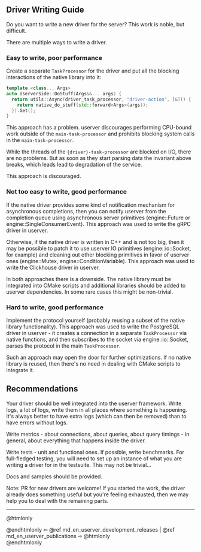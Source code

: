 ## Driver Writing Guide

Do you want to write a new driver for the server? This work is noble, but
difficult.

There are multiple ways to write a driver.


### Easy to write, poor performance

Create a separate `TaskProcessor` for the driver and put all the blocking
interactions of the native library into it:

```cpp
template <class... Args>
auto UserverSide::DoStuff(Args&&... args) { 
  return utils::Async(driver_task_processor, "driver-action", [&]() {
    return native_do_stuff(std::forward<Args>(args));
  }).Get();
}
```

This approach has a problem. userver discourages performing CPU-bound
work outside of the `main-task-processor` and prohibits blocking system calls
in the `main-task-processor`.

While the threads of the `{driver}-task-processor` are blocked on I/O,
there are no problems. But as soon as they start parsing data the invariant
above breaks, which leads lead to degradation of the service.

This approach is discouraged.


### Not too easy to write, good performance

If the native driver provides some kind of notification mechanism for
asynchronous completions, then you can notify userver from the completion
queue using asynchronous server primitives (engine::Future or
engine::SingleConsumerEvent). This approach was used to write the gRPC driver
in userver.

Otherwise, if the native driver is written in C++ and is not too big, then
it may be possible to patch it to use userver IO primitives
(engine::io::Socket, for example) and cleaning out other blocking primitives
in favor of userver ones (engine::Mutex, engine::ConditionVariable). This
approach was used to write the Clickhouse driver in userver.

In both approaches there is a downside. The native library must be integrated
into CMake scripts and additional libraries should be added to userver
dependencies. In some rare cases this might be non-trivial.


### Hard to write, good performance

Implement the protocol yourself (probably reusing a subset of the native
library functionality).  This approach was used to write the PostgreSQL driver
in userver - it creates a
connection in a separate `TaskProcessor` via native functions, and then
subscribes to the socket via engine::io::Socket, parses the protocol in the
main `TaskProcessor`.

Such an approach may open the door for further optimizations. If no native
library is reused, then there's no need in dealing with CMake scripts to integrate it.


## Recommendations

Your driver should be well integrated into the userver framework. Write logs, a
lot of logs, write them in all places where something is happening.
It's always better to have extra logs (which can then be removed) than to have
errors without logs.

Write metrics - about connections, about queries, about query timings - in
general, about everything that happens inside the driver.

Write tests - unit and functional ones. If possible, write
benchmarks. For full-fledged testing, you will need to
set up an instance of what you are writing a driver for in the testsuite.
This may not be trivial...

Docs and samples should be provided.

Note: PR for new drivers are welcome! If you started the work, the driver
already does something useful but you're feeling exhausted, then we may
help you to deal with the remaining parts.


----------

@htmlonly <div class="bottom-nav"> @endhtmlonly
⇦ @ref md_en_userver_development_releases | @ref md_en_userver_publications ⇨
@htmlonly </div> @endhtmlonly
